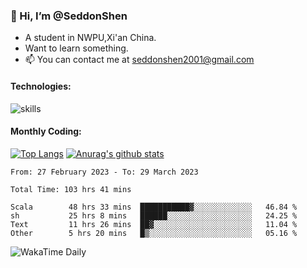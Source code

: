 ### 👋 Hi, I’m @SeddonShen
- A student in NWPU,Xi'an China.
- Want to learn something.
- 📫 You can contact me at seddonshen2001@gmail.com

#### Technologies:

![skills](https://skillicons.dev/icons?i=scala,js,html,css,bootstrap,jquery,c,cpp,cloudflare,django,docker,flask,git,github,githubactions,linux,latex,mysql,nodejs,ps,php,pr,py,raspberrypi,redis,unreal,v,vscode,vue,bash)

#### Monthly Coding:
[![Top Langs](https://github-readme-stats.vercel.app/api/top-langs?username=seddonshen&show_icons=true&locale=en&layout=compact&hide=html&langs_count=8)](https://github.com/SeddonShen/)
[![Anurag's github stats](https://github-readme-stats.vercel.app/api?username=SeddonShen&count_private=true&show_icons=true)](https://github.com/anuraghazra/github-readme-stats)
<!--START_SECTION:waka-->

```text
From: 27 February 2023 - To: 29 March 2023

Total Time: 103 hrs 41 mins

Scala        48 hrs 33 mins  ███████████▓░░░░░░░░░░░░░   46.84 %
sh           25 hrs 8 mins   ██████░░░░░░░░░░░░░░░░░░░   24.25 %
Text         11 hrs 26 mins  ██▓░░░░░░░░░░░░░░░░░░░░░░   11.04 %
Other        5 hrs 20 mins   █▒░░░░░░░░░░░░░░░░░░░░░░░   05.16 %
```

<!--END_SECTION:waka-->

![WakaTime Daily](https://wakatime.com/share/@seddon2001/61a7e342-5f12-4fea-bf92-1fac161e97d6.svg)
<!---
SeddonShen/SeddonShen is a ✨ special ✨ repository because its `README.md` (this file) appears on your GitHub profile.
You can click the Preview link to take a look at your changes.
--->
